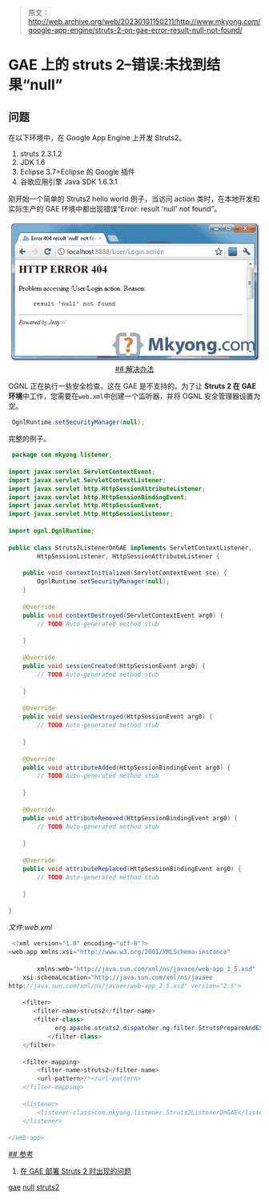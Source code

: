 > 原文：<http://web.archive.org/web/20230101150211/http://www.mkyong.com/google-app-engine/struts-2-on-gae-error-result-null-not-found/>

# GAE 上的 struts 2–错误:未找到结果“null”

## 问题

在以下环境中，在 Google App Engine 上开发 Struts2。

1.  struts 2.3.1.2
2.  JDK 1.6
3.  Eclipse 3.7+Eclipse 的 Google 插件
4.  谷歌应用引擎 Java SDK 1.6.3.1

刚开始一个简单的 Struts2 hello world 例子，当访问 action 类时，在本地开发和实际生产的 GAE 环境中都出现错误“Error: result 'null' not found”。

![struts2 on gae - result null error](img/874b576bd66f95a2185194a2f52bca5a.png "struts2-gae-result-null-error") <ins class="adsbygoogle" style="display:block; text-align:center;" data-ad-format="fluid" data-ad-layout="in-article" data-ad-client="ca-pub-2836379775501347" data-ad-slot="6894224149">## 解决办法

OGNL 正在执行一些安全检查，这在 GAE 是不支持的。为了让 **Struts 2 在 GAE 环境**中工作，您需要在`web.xml`中创建一个监听器，并将 OGNL 安全管理器设置为空。

```java
 OgnlRuntime.setSecurityManager(null); 
```

完整的例子。

```java
 package com.mkyong.listener;

import javax.servlet.ServletContextEvent;
import javax.servlet.ServletContextListener;
import javax.servlet.http.HttpSessionAttributeListener;
import javax.servlet.http.HttpSessionBindingEvent;
import javax.servlet.http.HttpSessionEvent;
import javax.servlet.http.HttpSessionListener;

import ognl.OgnlRuntime;

public class Struts2ListenerOnGAE implements ServletContextListener,
		HttpSessionListener, HttpSessionAttributeListener {

	public void contextInitialized(ServletContextEvent sce) {
		OgnlRuntime.setSecurityManager(null);
	}

	@Override
	public void contextDestroyed(ServletContextEvent arg0) {
		// TODO Auto-generated method stub

	}

	@Override
	public void sessionCreated(HttpSessionEvent arg0) {
		// TODO Auto-generated method stub

	}

	@Override
	public void sessionDestroyed(HttpSessionEvent arg0) {
		// TODO Auto-generated method stub

	}

	@Override
	public void attributeAdded(HttpSessionBindingEvent arg0) {
		// TODO Auto-generated method stub

	}

	@Override
	public void attributeRemoved(HttpSessionBindingEvent arg0) {
		// TODO Auto-generated method stub

	}

	@Override
	public void attributeReplaced(HttpSessionBindingEvent arg0) {
		// TODO Auto-generated method stub

	}

} 
```

*文件:web.xml*

```java
 <?xml version="1.0" encoding="utf-8"?>
<web-app xmlns:xsi="http://www.w3.org/2001/XMLSchema-instance"

        xmlns:web="http://java.sun.com/xml/ns/javaee/web-app_2_5.xsd"
	xsi:schemaLocation="http://java.sun.com/xml/ns/javaee
http://java.sun.com/xml/ns/javaee/web-app_2_5.xsd" version="2.5">

	<filter>
	   <filter-name>struts2</filter-name>
	   <filter-class>
             org.apache.struts2.dispatcher.ng.filter.StrutsPrepareAndExecuteFilter
           </filter-class>
	</filter>

	<filter-mapping>
		<filter-name>struts2</filter-name>
		<url-pattern>/*</url-pattern>
	</filter-mapping>

	<listener>
		<listener-class>com.mkyong.listener.Struts2ListenerOnGAE</listener-class>
	</listener>

</web-app> 
```

 <ins class="adsbygoogle" style="display:block" data-ad-client="ca-pub-2836379775501347" data-ad-slot="8821506761" data-ad-format="auto" data-ad-region="mkyongregion">## 参考

1.  [在 GAE 部署 Struts 2 时出现的问题](http://web.archive.org/web/20190226094949/http://struts.apache.org/2.2.1/docs/google-app-engine-gae.html)

[gae](http://web.archive.org/web/20190226094949/http://www.mkyong.com/tag/gae/) [null](http://web.archive.org/web/20190226094949/http://www.mkyong.com/tag/null/) [struts2](http://web.archive.org/web/20190226094949/http://www.mkyong.com/tag/struts2/)







